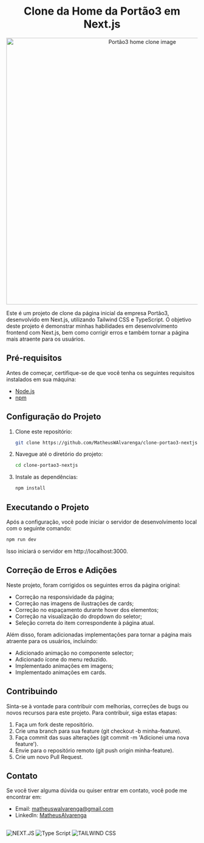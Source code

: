 

<h1 align="center">Clone da Home da Portão3 em Next.js</h1>

<div align="center">
   <img width="700" alt="Portão3 home clone image" src="https://github.com/MatheusWAlvarenga/portao3_clone/assets/94935750/ca9632f8-8537-408f-8234-c528639ac7ef">
</div>

Este é um projeto de clone da página inicial da empresa Portão3, desenvolvido em Next.js, utilizando Tailwind CSS e TypeScript. O objetivo deste projeto é demonstrar minhas habilidades em desenvolvimento frontend com Next.js, bem como corrigir erros  e também tornar a página mais atraente para os usuários.

## Pré-requisitos

Antes de começar, certifique-se de que você tenha os seguintes requisitos instalados em sua máquina:

- [Node.js](https://nodejs.org/)
- [npm](https://www.npmjs.com/)

## Configuração do Projeto

1. Clone este repositório:

   ```bash
   git clone https://github.com/MatheusWAlvarenga/clone-portao3-nextjs.git
   ```

2. Navegue até o diretório do projeto:

   ```bash
   cd clone-portao3-nextjs
   ```

3. Instale as dependências:

   ```bash
   npm install
   ```

## Executando o Projeto

Após a configuração, você pode iniciar o servidor de desenvolvimento local com o seguinte comando:

```bash
npm run dev
```

Isso iniciará o servidor em http://localhost:3000.

## Correção de Erros e Adições

Neste projeto, foram corrigidos os seguintes erros da página original:

- Correção na responsividade da página;
- Correção nas imagens de ilustrações de cards;
- Correção no espaçamento durante hover dos elementos;
- Correção na visualização do dropdown do seletor;
- Seleção correta do item correspondente à página atual.

Além disso, foram adicionadas implementações para tornar a página mais atraente para os usuários, incluindo:

- Adicionado animação no componente selector;
- Adicionado ícone do menu reduzido.
- Implementado animações em imagens;
- Implementado animações em cards.

      
## Contribuindo

Sinta-se à vontade para contribuir com melhorias, correções de bugs ou novos recursos para este projeto. Para contribuir, siga estas etapas:

1. Faça um fork deste repositório.
2. Crie uma branch para sua feature (git checkout -b minha-feature).
3. Faça commit das suas alterações (git commit -m 'Adicionei uma nova feature').
4. Envie para o repositório remoto (git push origin minha-feature).
5. Crie um novo Pull Request.


## Contato

Se você tiver alguma dúvida ou quiser entrar em contato, você pode me encontrar em:

- Email: matheuswalvarenga@gmail.com
- LinkedIn: [MatheusAlvarenga](https://www.linkedin.com/in/matheuswalvarenga/)


##

![NEXT.JS](https://img.shields.io/badge/next.js-000000?style=for-the-badge&logo=nextdotjs&logoColor=white) ![Type Script](	https://img.shields.io/badge/TypeScript-007ACC?style=for-the-badge&logo=typescript&logoColor=white) ![TAILWIND CSS](https://img.shields.io/badge/Tailwind_CSS-38B2AC?style=for-the-badge&logo=tailwind-css&logoColor=white)


